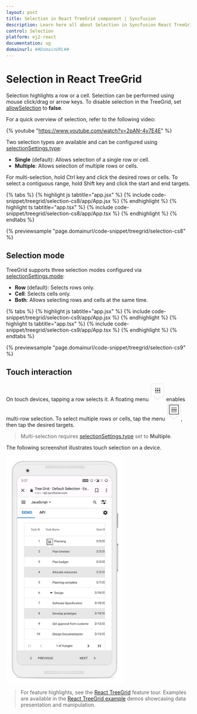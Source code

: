 ```yaml
---
layout: post
title: Selection in React TreeGrid component | Syncfusion
description: Learn here all about Selection in Syncfusion React TreeGrid component of Syncfusion Essential JS 2 and more.
control: Selection 
platform: ej2-react
documentation: ug
domainurl: ##DomainURL##
---
```


# Selection in React TreeGrid

Selection highlights a row or a cell. Selection can be performed using mouse click/drag or arrow keys. To disable selection in the TreeGrid, set [allowSelection](https://ej2.syncfusion.com/react/documentation/api/treegrid/#allowselection) to **false**.

For a quick overview of selection, refer to the following video:

{% youtube "https://www.youtube.com/watch?v=2pAN-4v7E4E" %}

Two selection types are available and can be configured using [selectionSettings.type](https://ej2.syncfusion.com/react/documentation/api/treegrid/selectionSettings/#type):

* **Single** (default): Allows selection of a single row or cell.
* **Multiple**: Allows selection of multiple rows or cells.

For multi-selection, hold Ctrl key and click the desired rows or cells. To select a contiguous range, hold Shift key and click the start and end targets.

{% tabs %}
{% highlight js tabtitle="app.jsx" %}
{% include code-snippet/treegrid/selection-cs8/app/App.jsx %}
{% endhighlight %}
{% highlight ts tabtitle="app.tsx" %}
{% include code-snippet/treegrid/selection-cs8/app/App.tsx %}
{% endhighlight %}
{% endtabs %}

{% previewsample "page.domainurl/code-snippet/treegrid/selection-cs8" %}

## Selection mode

TreeGrid supports three selection modes configured via [selectionSettings.mode](https://ej2.syncfusion.com/react/documentation/api/treegrid/selectionSettings/#mode):

* **Row** (default): Selects rows only.
* **Cell**: Selects cells only.
* **Both**: Allows selecting rows and cells at the same time.

{% tabs %}
{% highlight js tabtitle="app.jsx" %}
{% include code-snippet/treegrid/selection-cs9/app/App.jsx %}
{% endhighlight %}
{% highlight ts tabtitle="app.tsx" %}
{% include code-snippet/treegrid/selection-cs9/app/App.tsx %}
{% endhighlight %}
{% endtabs %}

{% previewsample "page.domainurl/code-snippet/treegrid/selection-cs9" %}

## Touch interaction

On touch devices, tapping a row selects it. A floating menu ![Multi Row selection](../images/selection.jpg) enables multi-row selection. To select multiple rows or cells, tap the menu ![Multi Row or Cells](../images/mselection.jpg), then tap the desired targets.

> Multi-selection requires [selectionSettings.type](https://ej2.syncfusion.com/react/documentation/api/treegrid/selectionSettings/#type) set to **Multiple**.

The following screenshot illustrates touch selection on a device.

<!-- markdownlint-disable MD033 -->
<img src="../images/touch-selection.png" alt="Touch interaction" style="width:320px;height: 620px">
<!-- markdownlint-enable MD033 -->

> For feature highlights, see the [React TreeGrid](https://www.syncfusion.com/react-ui-components/react-tree-grid) feature tour. Examples are available in the [React TreeGrid example](https://ej2.syncfusion.com/react/demos/#/material/treegrid/treegrid-overview) demos showcasing data presentation and manipulation.